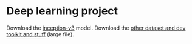 # Deep learning project
Download the [inception-v3](https://www.kaggle.com/datasets/google-brain/inception-v3?resource=download) model.
Download the [other dataset and dev toolkit and stuff](https://www.kaggle.com/c/nips-2017-non-targeted-adversarial-attack/data) (large file).




